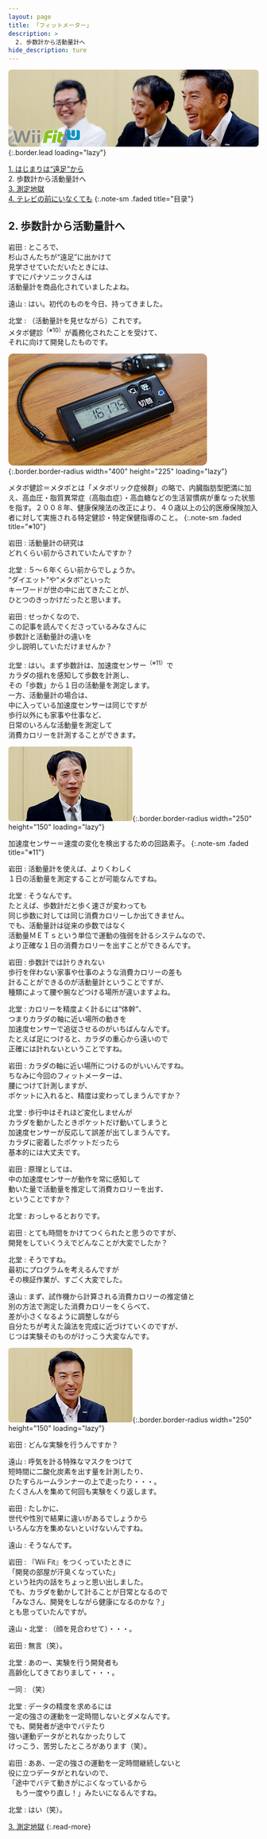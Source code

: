 ```yaml
---
layout: page
title: 「フィットメーター」
description: >
  2. 歩数計から活動量計へ
hide_description: ture
---
```


![](/interviews/jp/wiiu/astj/vol1/img/mainvisual2.jpg){:.border.lead loading="lazy"}

[1\. はじまりは“遠足”から](1.md)<br>
2\. 歩数計から活動量計へ<br>
[3\. 測定地獄](3.md)<br>
[4\. テレビの前にいなくても](4.md)
{:.note-sm .faded title="目录"}

## 2. 歩数計から活動量計へ

岩田
: ところで、<br>杉山さんたちが“遠足”に出かけて<br>見学させていただいたときには、<br>すでにパナソニックさんは<br>活動量計を商品化されていましたよね。

遠山
: はい。初代のものを今日、持ってきました。

北堂
: （活動量計を見せながら）これです。<br>メタボ健診<sup>（※10）</sup>が義務化されたことを受けて、<br>それに向けて開発したものです。

![](/interviews/jp/wiiu/astj/vol1/img/photo8.jpg){:.border.border-radius width="400" height="225"  loading="lazy"}

メタボ健診＝メタボとは「メタボリック症候群」の略で、内臓脂肪型肥満に加え、高血圧・脂質異常症（高脂血症）・高血糖などの生活習慣病が重なった状態を指す。２００８年、健康保険法の改正により、４０歳以上の公的医療保険加入者に対して実施される特定健診・特定保健指導のこと。
{:.note-sm .faded title="※10"}

岩田
: 活動量計の研究は<br>どれくらい前からされていたんですか？

北堂
: ５～６年くらい前からでしょうか。<br>“ダイエット”や“メタボ”といった<br>キーワードが世の中に出てきたことが、<br>ひとつのきっかけだったと思います。

岩田
: せっかくなので、<br>この記事を読んでくださっているみなさんに<br>歩数計と活動量計の違いを<br>少し説明していただけませんか？

北堂
: はい。まず歩数計は、加速度センサー<sup>（※11）</sup>で<br>カラダの揺れを感知して歩数を計測し、<br>その「歩数」から１日の活動量を測定します。<br>一方、活動量計の場合は、<br>中に入っている加速度センサーは同じですが<br>歩行以外にも家事や仕事など、<br>日常のいろんな活動量を測定して<br>消費カロリーを計測することができます。

![](/interviews/jp/wiiu/astj/vol1/img/photo9.jpg){:.border.border-radius width="250" height="150"  loading="lazy"}

加速度センサー＝速度の変化を検出するための回路素子。
{:.note-sm .faded title="※11"}

岩田
: 活動量計を使えば、よりくわしく<br>１日の活動量を測定することが可能なんですね。

北堂
: そうなんです。<br>たとえば、歩数計だと歩く速さが変わっても<br>同じ歩数に対しては同じ消費カロリーしか出てきません。<br>でも、活動量計は従来の歩数ではなく<br>活動量ＭＥＴｓという単位で運動の強弱を計るシステムなので、<br>より正確な１日の消費カロリーを出すことができるんです。

岩田
: 歩数計では計りきれない<br>歩行を伴わない家事や仕事のような消費カロリーの差も<br>計ることができるのが活動量計ということですが、<br>種類によって腰や腕などつける場所が違いますよね。

北堂
: カロリーを精度よく計るには“体幹”、<br>つまりカラダの軸に近い場所の動きを<br>加速度センサーで追従させるのがいちばんなんです。<br>たとえば足につけると、カラダの重心から遠いので<br>正確には計れないということですね。

岩田
: カラダの軸に近い場所につけるのがいいんですね。<br>ちなみに今回のフィットメーターは、<br>腰につけて計測しますが、<br>ポケットに入れると、精度は変わってしまうんですか？

北堂
: 歩行中はそれほど変化しませんが<br>カラダを動かしたときポケットだけ動いてしまうと<br>加速度センサーが反応して誤差が出てしまうんです。<br>カラダに密着したポケットだったら<br>基本的には大丈夫です。

岩田
: 原理としては、<br>中の加速度センサーが動作を常に感知して<br>動いた量で活動量を推定して消費カロリーを出す、<br>ということですか？ 

北堂
: おっしゃるとおりです。

岩田
: とても時間をかけてつくられたと思うのですが、<br>開発をしていくうえでどんなことが大変でしたか？

北堂
: そうですね。<br>最初にプログラムを考えるんですが<br>その検証作業が、すごく大変でした。

遠山
: まず、試作機から計算される消費カロリーの推定値と<br>別の方法で測定した消費カロリーをくらべて、<br>差が小さくなるように調整しながら<br>自分たちが考えた論法を完成に近づけていくのですが、<br>じつは実験そのものがけっこう大変なんです。

![](/interviews/jp/wiiu/astj/vol1/img/photo10.jpg){:.border.border-radius width="250" height="150"  loading="lazy"}

岩田
: どんな実験を行うんですか？

遠山
: 呼気を計る特殊なマスクをつけて<br>短時間に二酸化炭素を出す量を計測したり、<br>ひたすらルームランナーの上で走ったり・・・。<br>たくさん人を集めて何回も実験をくり返します。

岩田
: たしかに、<br>世代や性別で結果に違いがあるでしょうから<br>いろんな方を集めないといけないんですね。

遠山
: そうなんです。

岩田
: 『Wii Fit』をつくっていたときに<br>「開発の部屋が汗臭くなっていた」<br>という社内の話をちょっと思い出しました。<br>でも、カラダを動かして計ることが日常となるので<br>「みなさん、開発をしながら健康になるのかな？」<br>とも思っていたんですが。

遠山・北堂
: （顔を見合わせて）・・・。

岩田
: 無言（笑）。

北堂
: あのー、実験を行う開発者も<br>高齢化してきておりまして・・・。

一同
: （笑）

北堂
: データの精度を求めるには<br>一定の強さの運動を一定時間しないとダメなんです。<br>でも、開発者が途中でバテたり<br>強い運動データがとれなかったりして<br>けっこう、苦労したところがあります（笑）。

岩田
: ああ、一定の強さの運動を一定時間継続しないと<br>役に立つデータがとれないので、<br>「途中でバテて動きがにぶくなっているから<br>　もう一度やり直し！」みたいになるんですね。

北堂
: はい（笑）。

[3. 測定地獄](3.md)
{:.read-more}